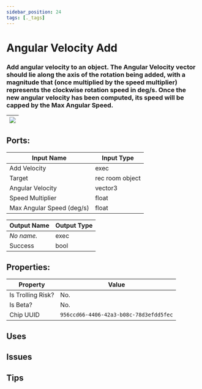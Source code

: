 ```yaml
---
sidebar_position: 24
tags: [._tags]
---
```


# Angular Velocity Add


### Add angular velocity to an object. The Angular Velocity vector should lie along the axis of the rotation being added, with a magnitude that (once multiplied by the speed multiplier) represents the clockwise rotation speed in deg/s. Once the new angular velocity has been computed, its speed will be capped by the Max Angular Speed.

| ![](https://images-ext-2.discordapp.net/external/MPmIaQzlEPmgGWlgi-WxBBXt0Bjv_zWPkg1y1f_sy3s/https/www.recroomcircuits.com/image/circuit/absolute-value?width=206&height=108) |
|-----|

## Ports:

| Input Name | Input Type |
|-----------|-----------|
| Add Velocity | exec |
| Target | rec room object |
| Angular Velocity | vector3 |
| Speed Multiplier | float |
| Max Angular Speed (deg/s) | float |

| Output Name | Output Type |
|-----------|-----------|
| *No name.* | exec |
| Success | bool |

## Properties:

| Property  | Value |
|-------------------|-----------|
| Is Trolling Risk? | No. |
| Is Beta? | No. |
| Chip UUID | `956ccd66-4406-42a3-b08c-78d3efdd5fec` |

## Uses

## Issues

## Tips